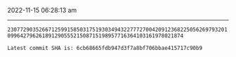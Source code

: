 2022-11-15 06:28:13 am

---

`230772903526671259915850317519303494322777270042091236822505626979320109964279626189129055521508715198957716364103161978021874`

`Latest commit SHA is: 6cb68665fdb947d3f7a8bf706bbae415717c90b9 `
